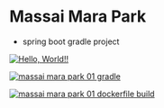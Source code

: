 # Massai Mara Park
+ spring boot gradle project

[![Hello, World!!](https://github.com/minjjiny/massai_mara_park01/actions/workflows/01helloworld.yaml/badge.svg)](https://github.com/minjjiny/massai_mara_park01/actions/workflows/01helloworld.yaml)


[![massai mara park 01 gradle](https://github.com/minjjiny/massai_mara_park01/actions/workflows/02mmpark02_gradle_build.yaml/badge.svg)](https://github.com/minjjiny/massai_mara_park01/actions/workflows/02mmpark02_gradle_build.yaml)

[![massai mara park 01 dockerfile build](https://github.com/minjjiny/massai_mara_park01/actions/workflows/03mmpark01_dockerfile.yaml/badge.svg)](https://github.com/minjjiny/massai_mara_park01/actions/workflows/03mmpark01_dockerfile.yaml)